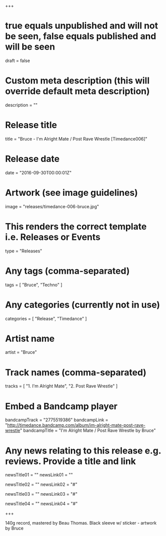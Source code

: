 +++

# true equals unpublished and will not be seen, false equals published and will be seen
draft = false

# Custom meta description (this will override default meta description)
description = ""

# Release title
title = "Bruce - I'm Alright Mate / Post Rave Wrestle [Timedance006]"

# Release date
date = "2016-09-30T00:00:01Z"

# Artwork (see image guidelines)
image = "releases/timedance-006-bruce.jpg"

# This renders the correct template i.e. Releases or Events
type = "Releases"

# Any tags (comma-separated)
tags = [ 
	"Bruce", 
	"Techno"
]

# Any categories (currently not in use)
categories = [ 
	"Release", 
	"Timedance" 
]

# Artist name
artist = "Bruce"

# Track names (comma-separated)
tracks = [
	"1. I'm Alright Mate",
	"2. Post Rave Wrestle"
]

# Embed a Bandcamp player
bandcampTrack = "2775519386"
bandcampLink = "http://timedance.bandcamp.com/album/im-alright-mate-post-rave-wrestle"
bandcampTitle = "I&#39;m Alright Mate / Post Rave Wrestle by Bruce"

# Any news relating to this release e.g. reviews. Provide a title and link
newsTitle01 = ""
newsLink01 = ""

newsTitle02 = ""
newsLink02 = "#"

newsTitle03 = ""
newsLink03 = "#"

newsTitle04 = ""
newsLink04 = "#"

+++

<!-- Provide a summary/statement below -->
140g record, mastered by Beau Thomas. Black sleeve w/ sticker - artwork by Bruce
